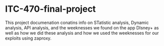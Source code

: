 # ITC-470-final-project
This project documenation conatins info on STatistic analysis, Dynamic analysis, API analysis, and the weeknesses we found on the app DIsney+ as well as how we did these analysis and how we used the weeknesses
for our exploits using zaproxy.
